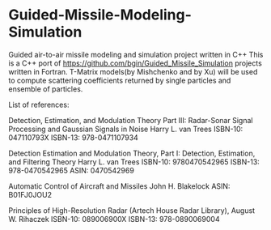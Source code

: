 # Guided-Missile-Modeling-Simulation
Guided air-to-air missile modeling and simulation project written in C++
This is a C++ port of https://github.com/bgin/Guided_Missile_Simulation projects written in Fortran.
T-Matrix models(by Mishchenko and by Xu) will be used to compute scattering coefficients returned by single particles and ensemble of particles.

List of references:

Detection, Estimation, and Modulation Theory Part III: Radar-Sonar Signal Processing and Gaussian Signals in Noise Harry L. van Trees ISBN-10: 047110793X ISBN-13: 978-0471107934

Detection Estimation and Modulation Theory, Part I: Detection, Estimation, and Filtering Theory Harry L. van Trees ISBN-10: 9780470542965 ISBN-13: 978-0470542965 ASIN: 0470542969

Automatic Control of Aircraft and Missiles John H. Blakelock ASIN: B01FJ0JOU2


Principles of High-Resolution Radar (Artech House Radar Library), August W. Rihaczek ISBN-10: 089006900X
ISBN-13: 978-0890069004
